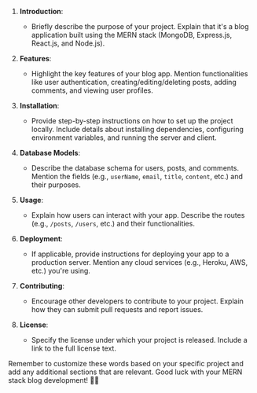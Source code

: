 1. **Introduction**:
   - Briefly describe the purpose of your project. Explain that it's a blog application built using the MERN stack (MongoDB, Express.js, React.js, and Node.js).

2. **Features**:
   - Highlight the key features of your blog app. Mention functionalities like user authentication, creating/editing/deleting posts, adding comments, and viewing user profiles.

3. **Installation**:
   - Provide step-by-step instructions on how to set up the project locally. Include details about installing dependencies, configuring environment variables, and running the server and client.

4. **Database Models**:
   - Describe the database schema for users, posts, and comments. Mention the fields (e.g., `userName`, `email`, `title`, `content`, etc.) and their purposes.

5. **Usage**:
   - Explain how users can interact with your app. Describe the routes (e.g., `/posts`, `/users`, etc.) and their functionalities.

6. **Deployment**:
   - If applicable, provide instructions for deploying your app to a production server. Mention any cloud services (e.g., Heroku, AWS, etc.) you're using.

7. **Contributing**:
   - Encourage other developers to contribute to your project. Explain how they can submit pull requests and report issues.

8. **License**:
   - Specify the license under which your project is released. Include a link to the full license text.

Remember to customize these words based on your specific project and add any additional sections that are relevant. Good luck with your MERN stack blog development! 🚀📝

